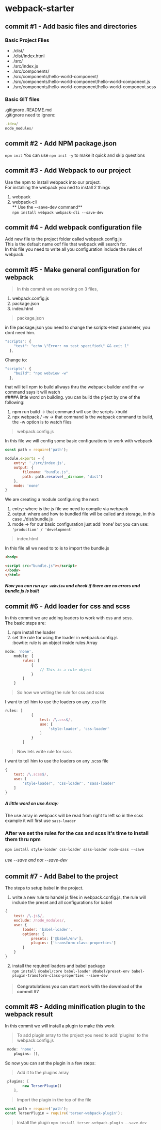 # webpack-starter
## commit #1 - Add basic files and directories
### Basic Project Files
* ./dist/
* ./dist/index.html
* ./src/
* ./src/index.js
* ./src/components/
* ./src/components/hello-world-component/
* ./src/components/hello-world-component/hello-world-component.js
* ./src/components/hello-world-component/hello-world-component.scss

### Basic GIT files
.gitignore
.README.md<br>
.gitignore need to ignore:
```javascript
.idea/
node_modules/
```

## commit #2 - Add NPM package.json
`npm init`
You can use `npm init -y` to make it quick and skip questions

## commit #3 - Add Webpack to our project
Use the npm to install webpack into our project. <br>
For installing the webpack you ned to install 2 things
1. webpack
2. webpack-cli<br>
 ** Use the --save-dev command**<br>
`npm install webpack webpack-cli --save-dev`

## commit #4 - Add webpack configuration file
Add new file to the project folder called webpack.config.js<br>
This is the default name oof file that webpack will search for.<br>
In this file you need to write all you configuration include the rules of webpack.

## commit #5 - Make general configuration for webpack
> In this commit we are working on 3 files,
1. webpack.config.js
2. package.json<br>
3. index.html

> package.json

in file package.json you need to change the scripts->test parameter, you dont need him.<br>


```javascript
"scripts": {
    "test": "echo \"Error: no test specified\" && exit 1"
  },
```
Change to:
```javascript
"scripts": {
    "build": "npx webview -w"
  },
```

that will tell npm to build allways thru the webpack builder and the -w command says it will watch <br>
####A little word on building.
you can build the prject by one of the following:
1. npm run build -> that command will use the scripts->build
2. npx webpack / -w -> that command is the webpack command to build, the -w option is to watch files

> webpack.config.js

In this file we will config some basic configurations to work with webpack
```javascript
const path = require('path');

module.exports = {
    entry: './src/index.js',
    output: {
        filename: "bundle.js",
        path: path.resolve(__dirname, 'dist')
    },
    mode: 'none'
}
```
We are creating a module configuring the next:
1. entry: where is the js file we need to compile via webpack
2. output: where and how to bundled file will be called and storage, in this case ./dist/bundle.js
3. mode -> for our basic configuration just add 'none' but you can use: `'production' / 'development'`

> index.html

In this file all we need to to is to import the bundle.js
```html
<body>

<script src="bundle.js"></script>
</body>
</html>
```
##### Now you can run `npx webview` and check if there are no errors and bundle.js is built


## commit #6 - Add loader for css and scss
In this commit we are adding loaders to work with css and scss.<br>
The basic steps are:
1. npm install the loader
2. set the rule for using the loader in webpack.config.js<br>
:bowtie: rule is an object inside rules Array
```javascript
mode: 'none',
    module: {
        rules: [
            {
                // This is a rule object
            }
        ]
    }
```
> So how we writing the rule for css and scss

I want to tell him to use the loaders on any .css file
```javascript
rules: [
            {
                test: /\.css$/,
                use: [
                    'style-loader', 'css-loader'
                ]
            }
        ]
```
> Now lets write rule for scss

I want to tell him to use the loaders on any .scss file
```javascript
{
    test: /\.scss$/,
    use: [
        'style-loader', 'css-loader', 'sass-loader'
    ]
}
```

##### A little word on use Array:
The use array in webpack will be read from right to left so in the scss example it will first use `sass-loader`


### After we set the rules for the css and scss it's time to install them thru npm
`npm install style-loader css-loader sass-loader node-sass --save`
###### use --save and not --save-dev

## commit #7 - Add Babel to the project

The steps to setup babel in the project.
1. write a new rule to handel js files in webpack.config.js, the rule will include the preset and all configurations for babel
```javascript
{
    test: /\.js$/,
    exclude: /node_modules/,
    use: {
        loader: 'babel-loader',
        options: {
            presets: ['@babel/env'],
            plugins: ['transform-class-properties']
        }
    }
}
```
2. install the required loaders and babel package<br>
`npm install @babel/core babel-loader @babel/preset-env babel-plugin-transform-class-properties --save-dev`

> #### Congratulations you can start work with the download of the commit #7

## commit #8 - Adding minification plugin to the webpack result
In this commit we will install a plugin to make this work
> To add plugin array to the project you need to add 'plugins' to the webpack.config.js
```javascript
 mode: 'none',
    plugins: [],
```

So now you can set the plugin in a few steps:
> Add it to the plugins array
```javascript
 plugins: [
        new TerserPlugin()
    ],
```
> Import the plugin in the top of the file
```javascript
const path = require('path');
const TerserPlugin = require('terser-webpack-plugin');
``` 
> Install the plugin
`npm install terser-webpack-plugin --save-dev`
